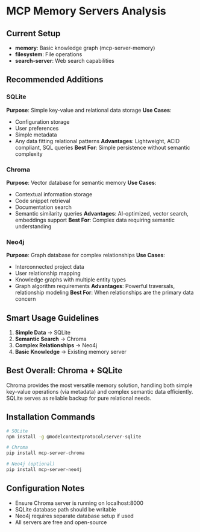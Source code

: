 # MCP Memory Servers Analysis

## Current Setup
- **memory**: Basic knowledge graph (mcp-server-memory)
- **filesystem**: File operations
- **search-server**: Web search capabilities

## Recommended Additions

### SQLite
**Purpose**: Simple key-value and relational data storage
**Use Cases**: 
- Configuration storage
- User preferences  
- Simple metadata
- Any data fitting relational patterns
**Advantages**: Lightweight, ACID compliant, SQL queries
**Best For**: Simple persistence without semantic complexity

### Chroma  
**Purpose**: Vector database for semantic memory
**Use Cases**:
- Contextual information storage
- Code snippet retrieval
- Documentation search
- Semantic similarity queries
**Advantages**: AI-optimized, vector search, embeddings support
**Best For**: Complex data requiring semantic understanding

### Neo4j
**Purpose**: Graph database for complex relationships
**Use Cases**:
- Interconnected project data
- User relationship mapping
- Knowledge graphs with multiple entity types
- Graph algorithm requirements
**Advantages**: Powerful traversals, relationship modeling
**Best For**: When relationships are the primary data concern

## Smart Usage Guidelines

1. **Simple Data** → SQLite
2. **Semantic Search** → Chroma  
3. **Complex Relationships** → Neo4j
4. **Basic Knowledge** → Existing memory server

## Best Overall: Chroma + SQLite

Chroma provides the most versatile memory solution, handling both simple key-value operations (via metadata) and complex semantic data efficiently. SQLite serves as reliable backup for pure relational needs.

## Installation Commands

```bash
# SQLite
npm install -g @modelcontextprotocol/server-sqlite

# Chroma  
pip install mcp-server-chroma

# Neo4j (optional)
pip install mcp-server-neo4j
```

## Configuration Notes

- Ensure Chroma server is running on localhost:8000
- SQLite database path should be writable
- Neo4j requires separate database setup if used
- All servers are free and open-source